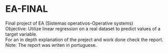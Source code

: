 # EA-FINAL
Final project of EA (Sistemas operativos-Operative systems)<br>
Objective: Utilize linear regression on a real dataset to predict values of a target variable.<br>
For an in depth explanation of the preject and work done check the report.<br>
Note: The report was writen in portuguese.
